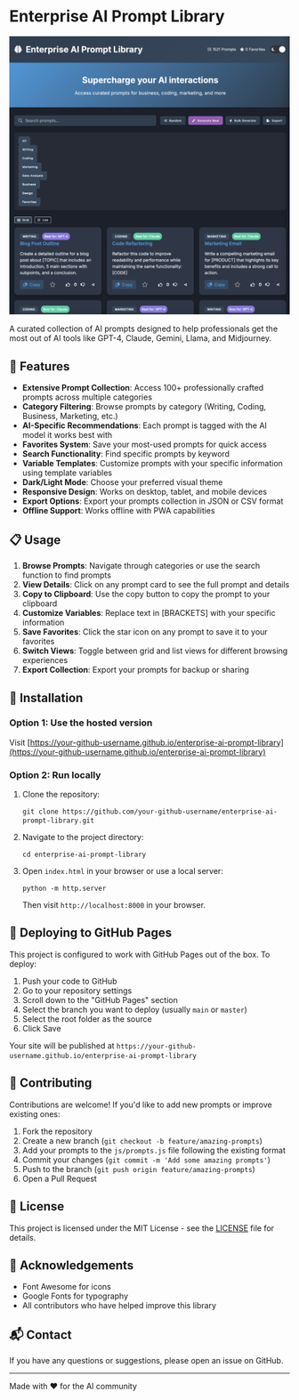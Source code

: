 # Enterprise AI Prompt Library

![Enterprise AI Prompt Library](images/screenshot.png)

A curated collection of AI prompts designed to help professionals get the most out of AI tools like GPT-4, Claude, Gemini, Llama, and Midjourney.

## 🚀 Features

- **Extensive Prompt Collection**: Access 100+ professionally crafted prompts across multiple categories
- **Category Filtering**: Browse prompts by category (Writing, Coding, Business, Marketing, etc.)
- **AI-Specific Recommendations**: Each prompt is tagged with the AI model it works best with
- **Favorites System**: Save your most-used prompts for quick access
- **Search Functionality**: Find specific prompts by keyword
- **Variable Templates**: Customize prompts with your specific information using template variables
- **Dark/Light Mode**: Choose your preferred visual theme
- **Responsive Design**: Works on desktop, tablet, and mobile devices
- **Export Options**: Export your prompts collection in JSON or CSV format
- **Offline Support**: Works offline with PWA capabilities

## 📋 Usage

1. **Browse Prompts**: Navigate through categories or use the search function to find prompts
2. **View Details**: Click on any prompt card to see the full prompt and details
3. **Copy to Clipboard**: Use the copy button to copy the prompt to your clipboard
4. **Customize Variables**: Replace text in [BRACKETS] with your specific information
5. **Save Favorites**: Click the star icon on any prompt to save it to your favorites
6. **Switch Views**: Toggle between grid and list views for different browsing experiences
7. **Export Collection**: Export your prompts for backup or sharing

## 🔧 Installation

### Option 1: Use the hosted version
Visit [https://your-github-username.github.io/enterprise-ai-prompt-library](https://your-github-username.github.io/enterprise-ai-prompt-library)

### Option 2: Run locally
1. Clone the repository:
   ```
   git clone https://github.com/your-github-username/enterprise-ai-prompt-library.git
   ```
2. Navigate to the project directory:
   ```
   cd enterprise-ai-prompt-library
   ```
3. Open `index.html` in your browser or use a local server:
   ```
   python -m http.server
   ```
   Then visit `http://localhost:8000` in your browser.

## 🚀 Deploying to GitHub Pages

This project is configured to work with GitHub Pages out of the box. To deploy:

1. Push your code to GitHub
2. Go to your repository settings
3. Scroll down to the "GitHub Pages" section
4. Select the branch you want to deploy (usually `main` or `master`)
5. Select the root folder as the source
6. Click Save

Your site will be published at `https://your-github-username.github.io/enterprise-ai-prompt-library`

## 🤝 Contributing

Contributions are welcome! If you'd like to add new prompts or improve existing ones:

1. Fork the repository
2. Create a new branch (`git checkout -b feature/amazing-prompts`)
3. Add your prompts to the `js/prompts.js` file following the existing format
4. Commit your changes (`git commit -m 'Add some amazing prompts'`)
5. Push to the branch (`git push origin feature/amazing-prompts`)
6. Open a Pull Request

## 📝 License

This project is licensed under the MIT License - see the [LICENSE](LICENSE) file for details.

## 🙏 Acknowledgements

- Font Awesome for icons
- Google Fonts for typography
- All contributors who have helped improve this library

## 📬 Contact

If you have any questions or suggestions, please open an issue on GitHub.

---

Made with ❤️ for the AI community

